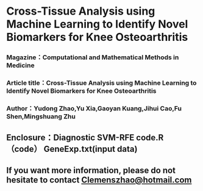 # Cross-Tissue Analysis using Machine Learning to Identify Novel Biomarkers for Knee Osteoarthritis

### Magazine：Computational and Mathematical Methods in Medicine

### Article title：Cross-Tissue Analysis using Machine Learning to Identify Novel Biomarkers for Knee Osteoarthritis

### Author：Yudong Zhao,Yu Xia,Gaoyan Kuang,Jihui Cao,Fu Shen,Mingshuang Zhu

## Enclosure：Diagnostic SVM-RFE code.R（code）  GeneExp.txt(input data)

## If you want more information, please do not hesitate to contact Clemenszhao@hotmail.com
